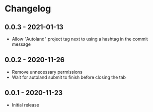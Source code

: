 # Changelog

## 0.0.3 - 2021-01-13

- Allow "Autoland" project tag next to using a hashtag in the commit message

## 0.0.2 - 2020-11-26

- Remove unnecessary permissions
- Wait for autoland submit to finish before closing the tab

## 0.0.1 - 2020-11-23

- Initial release
